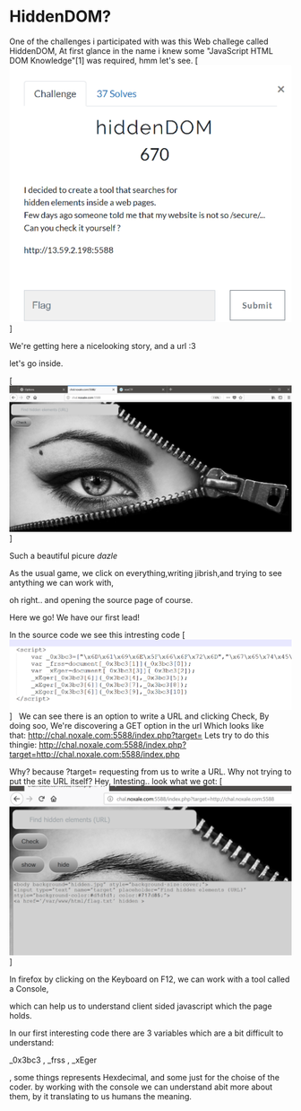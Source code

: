 # HiddenDOM?

One of the challenges i participated with was this Web challege called HiddenDOM,
At first glance in the name i knew some "JavaScript HTML DOM Knowledge"[1] was required, hmm let's see.
[![N|Solid](https://raw.githubusercontent.com/xpinked/ctf-writeups/master/noxCTF18/Web/HiddenDOM/Screenshots/Screenshot_1.png)]

We're getting here a nicelooking story, and a url :3

let's go inside.

[![N|Solid](https://raw.githubusercontent.com/xpinked/ctf-writeups/master/noxCTF18/Web/HiddenDOM/Screenshots/Screenshot_2.png)]

Such a beautiful picure *dazle*

As the usual game, we click on everything,writing jibrish,and trying to see antything we can work with,

oh right.. and opening the source page of course.

Here we go! We have our first lead!

In the source code we see this intresting code
[![N|Solid](https://raw.githubusercontent.com/xpinked/ctf-writeups/master/noxCTF18/Web/HiddenDOM/Screenshots/Screenshot_3.png)]
 
We can see there is an option to write a URL and clicking Check,
By doing soo, We're discovering a GET option in the url
Which looks like that: http://chal.noxale.com:5588/index.php?target=
Lets try to do this thingie:
http://chal.noxale.com:5588/index.php?target=http://chal.noxale.com:5588/index.php

Why? because ?target= requesting from us to write a URL.
Why not trying to put the site URL itself?
Hey, Intesting.. look what we got:
[![N|Solid](https://raw.githubusercontent.com/xpinked/ctf-writeups/master/noxCTF18/Web/HiddenDOM/Screenshots/Screenshot_4.png)]



In firefox by clicking on the Keyboard on F12, we can work with a tool called a Console,

which can help us to understand client sided javascript which the page holds.

In our first interesting code there are 3 variables which are a bit difficult to understand:

_0x3bc3 , _frss , _xEger

, some things represents Hexdecimal, and some just for the choise of the coder.
by working with the console we can understand abit more about them,
by it translating to us humans the meaning.
